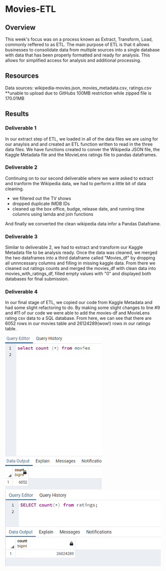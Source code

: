 # Movies-ETL
## Overview
This week's focus was on a process known as Extract, Transform, Load, commonly reffered to as ETL.
The main purpose of ETL is that it allows businesses to consolidate data from multiple sources into a single database with data that has been properly formatted and ready for analysis. This  allows for simplified access for analysis and additional processing.

## Resources
Data sources: wikipedia-movies.json, movies_metadata.csv, ratings.csv **unable to upload due to GitHubs 100MB restriction while zipped file is 170.01MB

## Results
### Deliverable 1
In our extract step of ETL, we loaded in all of the data files we are using for our anaylsis and and created an ETL function written to read in the three data files.
We have functions created to conver the Wikipedia JSON file, the Kaggle Metadata file and the MovieLens ratings file to pandas dataframes.
### Deliverable 2
Continuing on to our second deliverable where we were asked to extract and tranform the Wikipedia data, we had to perform a little bit of data cleaning.
* we filtered out the TV shows
* dropped duplicate IMDB IDs
* cleaned up the box office, budge, release date, and running time columns using lamda and join functions 

And finally we converted the clean wikipedia data infor a Pandas Dataframe.
### Deliverable 3
Similar to deliverable 2, we had to extract and transform our Kaggle Metadata file to be analysis ready. Once the data was cleaned, we merged the two dataframes into a third dataframe called "Movies_df" by dropping all unnncessary columns and filling in missing kaggle data.
From there we cleaned out ratings counts and merged the movies_df with clean data into movies_with_ratings_df, filled empty values with "0" and displayed both databases for final submission.
### Deliverable 4
In our final stage of ETL, we copied our code from Kaggle Metadata and had some slight refactoring to do.
By making some slight changes to line #9 and #11 of our code we were able to add the movies-df and MovieLens rating csv data to a SQL database.
From here, we can see that there are 6052 rows in our movies table and 26124289(wow!) rows in our ratings table.

![movies_query.PNG](Resources/movies_query.PNG)
![ratings_query.PNG](Resources/ratings_query.png)
